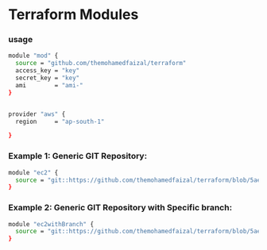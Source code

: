 # Terraform Modules

### usage

```sh
module "mod" {
  source = "github.com/themohamedfaizal/terraform"
  access_key = "key"
  secret_key = "key"
  ami        = "ami-"
}


provider "aws" {
  region     = "ap-south-1"

}
```


### Example 1: Generic GIT Repository:

```sh
module "ec2" {
  source = "git::https://github.com/themohamedfaizal/terraform/blob/5aebd02adca0bee850121cf854916e90ca300060/ec2.tf"
}
```

### Example 2: Generic GIT Repository with Specific branch:
```sh
module "ec2withBranch" {
  source = "git::https://github.com/themohamedfaizal/terraform/blob/5aebd02adca0bee850121cf854916e90ca300060/ec2.tf?ref=main"
}
```


